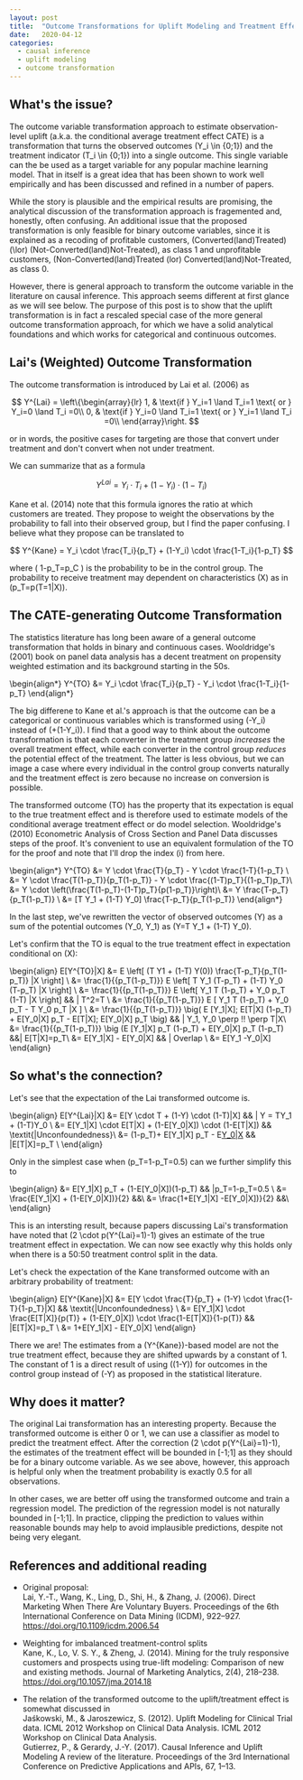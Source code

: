 ```yaml
---
layout: post
title:  "Outcome Transformations for Uplift Modeling and Treatment Effect Estimation"
date:   2020-04-12
categories:
  - causal inference
  - uplift modeling
  - outcome transformation
---
```




## What's the issue?

The outcome variable transformation approach to estimate observation-level uplift (a.k.a. the conditional average treatment effect CATE) is a transformation that turns the observed outcomes \(Y_i \in \{0;1\}\) and the treatment indicator \(T_i \in \{0;1\}\) into a single outcome. This single variable can the be used as a target variable for any popular machine learning model. That in itself is a great idea that has been shown to work well empirically and has been discussed and refined in a number of papers. 

While the story is plausible and the empirical results are promising, the analytical discussion of the transformation approach is fragemented and, honestly, often confusing. An additional issue that the proposed transformation is only feasible for binary outcome variables, since it is explained as a recoding of profitable customers, (Converted\(land\)Treated) \(\lor\) (Not-Converted\(land\)Not-Treated), as class 1 and unprofitable customers, (Non-Converted\(land\)Treated \(lor\) Converted\(land\)Not-Treated, as class 0. 

However, there is general approach to transform the outcome variable in the literature on causal inference. This approach seems different at first glance as we will see below. The purpose of this post is to show that the uplift transformation is in fact a rescaled special case of the more general outcome transformation approach, for which we have a solid analytical foundations and which works for categorical and continuous outcomes. 

## Lai's (Weighted) Outcome Transformation

The outcome transformation is introduced by Lai et al. (2006) as

$$
    Y^{Lai} = \left\{\begin{array}{lr}
        1, & \text{if } Y_i=1 \land T_i=1 \text{   or   } Y_i=0 \land T_i =0\\
        0, & \text{if } Y_i=0 \land T_i=1 \text{   or   } Y_i=1 \land T_i =0\\
        \end{array}\right.
$$

or in words, the positive cases for targeting are those that convert under treatment and don't convert when not under treatment. 

We can summarize that as a formula

$$
     Y^{Lai} = Y_i \cdot T_i + (1-Y_i) \cdot (1-T_i)
$$

Kane et al. (2014) note that this formula ignores the ratio at which customers are treated. They propose to weight the observations by the probability to fall into their observed group, but I find the paper confusing. I believe what they propose can be translated to 

$$
   Y^{Kane} = Y_i \cdot \frac{T_i}{p_T} + (1-Y_i) \cdot \frac{1-T_i}{1-p_T}
$$

where \( 1-p_T=p_C \) is the probability to be in the control group. The probability to receive treatment may dependent on characteristics \(X\) as in \(p_T=p(T=1|X)\). 

## The CATE-generating Outcome Transformation

The statistics literature has long been aware of a general outcome transformation that holds in binary and continuous cases. Wooldridge's (2001) book on panel data analysis has a decent treatment on propensity weighted estimation and its background starting in the 50s.

\begin{align*}
Y^{TO} &= Y_i \cdot \frac{T_i}{p_T} - Y_i \cdot \frac{1-T_i}{1-p_T}
\end{align*}

The big differene to Kane et al.'s approach is that the outcome can be a categorical or continuous variables which is transformed using \(-Y_i\) instead of \(+(1-Y_i)\). I find that a good way to think about the outcome transformation is that each converter in the treatment group *increases* the overall treatment effect, while each converter in the control group *reduces* the potential effect of the treatment. The latter is less obvious, but we can image a case where every individual in the control group converts naturally and the treatment effect is zero because no increase on conversion is possible.

The transformed outcome (TO) has the property that its expectation is equal to the true treatment effect and is therefore used to estimate models of the conditional average treatment effect or do model selection. Wooldridge's (2010) Econometric Analysis of Cross Section and Panel Data discusses steps of the proof. It's convenient to use an equivalent formulation of the TO for the proof and note that I'll drop the index \(i\) from here.

\begin{align*}
Y^{TO} &= Y \cdot \frac{T}{p_T} - Y \cdot \frac{1-T}{1-p_T} \\
       &= Y \cdot \frac{T(1-p_T)}{p_T(1-p_T)} - Y \cdot \frac{(1-T)p_T}{(1-p_T)p_T}\\
       &= Y \cdot \left(\frac{T(1-p_T)-(1-T)p_T}{p(1-p_T)}\right)\\
       &= Y \frac{T-p_T}{p_T(1-p_T)} \\
       &= [T Y_1 + (1-T) Y_0] \frac{T-p_T}{p_T(1-p_T)}
\end{align*}

In the last step, we've rewritten the vector of observed outcomes \(Y\) as a sum of the potential outcomes \(Y_0, Y_1\) as \(Y=T Y_1 + (1-T) Y_0\).


Let's confirm that the TO is equal to the true treatment effect in expectation conditional on \(X\):

\begin{align}
E[Y^{TO}|X] &= E \left[ (T Y1 + (1-T) Y(0)) \frac{T-p_T}{p_T(1-p_T)} |X \right]  \\
&= \frac{1}{{p_T(1-p_T)}} E \left[ T Y_1 (T-p_T) + (1-T) Y_0 (T-p_T) |X \right]  \\
&= \frac{1}{{p_T(1-p_T)}} E \left[ Y_1 T (1-p_T) +  Y_0 p_T (1-T) |X \right]  && | T^2=T \\
&= \frac{1}{{p_T(1-p_T)}} E [ Y_1 T (1-p_T) +  Y_0 p_T - T Y_0 p_T |X ] \\
&= \frac{1}{{p_T(1-p_T)}} \big( E [Y_1|X]\; E[T|X] (1-p_T) +  E[Y_0|X] p_T - E[T|X]\; E[Y_0|X] p_T \big) && | Y_1, Y_0 \perp \!\! \perp T|X\\
&= \frac{1}{{p_T(1-p_T)}} \big (E [Y_1|X] p_T (1-p_T) +  E[Y_0|X] p_T (1-p_T) &&| E[T|X]=p_T\\
&= E[Y_1|X] - E[Y_0|X] && | Overlap \\
&= E[Y_1 -Y_0|X]
\end{align}

## So what's the connection?

Let's see that the expectation of the Lai transformed outcome is. 

\begin{align}
E[Y^{Lai}|X] &= E[Y \cdot T + (1-Y) \cdot (1-T)|X] && | Y = TY_1 + (1-T)Y_0 \\
&= E[Y_1|X] \cdot E[T|X] + (1-E[Y_0|X]) \cdot (1-E[T|X]) && \textit{|Unconfoundedness}\\
&= (1-p_T)+ E[Y_1|X] p_T - E[Y_0|X](1-p_T) &&  |E[T|X]=p_T \\
\end{align}

Only in the simplest case when \(p_T=1-p_T=0.5\) can we further simplify this to

\begin{align}
 &= E[Y_1|X] p_T + (1-E[Y_0|X])(1-p_T) && |p_T=1-p_T=0.5 \\
&= \frac{E[Y_1|X] + (1-E[Y_0|X])}{2} &&\\
&= \frac{1+E[Y_1|X] -E[Y_0|X])}{2} &&\\
\end{align}

This is an intersting result, because papers discussing Lai's transformation have noted that \(2 \cdot p(Y^{Lai}=1)-1\) gives an estimate of the true treatment effect in expectation. We can now see exactly why this holds only when there is a 50:50 treatment control split in the data. 

Let's check the expectation of the Kane transformed outcome with an arbitrary probability of treatment:

\begin{align}
E[Y^{Kane}|X] &= E[Y \cdot \frac{T}{p_T} + (1-Y) \cdot \frac{1-T}{1-p_T}|X] && \textit{|Unconfoundedness} \\
&= E[Y_1|X] \cdot \frac{E[T|X]}{p(T)} + (1-E[Y_0|X]) \cdot \frac{1-E[T|X]}{1-p(T)} &&  |E[T|X]=p_T \\
&= 1+E[Y_1|X] - E[Y_0|X] 
\end{align}

There we are! The estimates from a \(Y^{Kane}\)-based model are not the true treatment effect, because they are shifted upwards by a constant of 1. The constant of 1 is a direct result of using \((1-Y)\) for outcomes in the control group instead of \(-Y\) as proposed in the statistical literature. 

## Why does it matter?

The original Lai transformation has an interesting property. Because the transformed outcome is either 0 or 1, we can use a classifier as model to predict the treatment effect. After the correction \(2 \cdot p(Y^{Lai}=1)-1\), the estimates of the treatment effect will be bounded in [-1;1] as they should be for a binary outcome variable. As we see above, however, this approach is helpful only when the treatment probability is exactly 0.5 for all observations. 

In other cases, we are better off using the transformed outcome and train a regression model. The prediction of the regression model is not naturally bounded in [-1;1]. In practice, clipping the prediction to values within reasonable bounds may help to avoid implausible predictions, despite not being very elegant. 

## References and additional reading

- Original proposal:    
Lai, Y.-T., Wang, K., Ling, D., Shi, H., & Zhang, J. (2006). Direct Marketing When There Are Voluntary Buyers. Proceedings of the 6th International Conference on Data Mining (ICDM), 922–927. https://doi.org/10.1109/icdm.2006.54

- Weighting for imbalanced treatment-control splits     
Kane, K., Lo, V. S. Y., & Zheng, J. (2014). Mining for the truly responsive customers and prospects using true-lift modeling: Comparison of new and existing methods. Journal of Marketing Analytics, 2(4), 218–238. https://doi.org/10.1057/jma.2014.18


- The relation of the transformed outcome to the uplift/treatment effect is somewhat discussed in     
Jaśkowski, M., & Jaroszewicz, S. (2012). Uplift Modeling for Clinical Trial data. ICML 2012 Workshop on Clinical Data Analysis. ICML 2012 Workshop on Clinical Data Analysis.    
Gutierrez, P., & Gerardy, J.-Y. (2017). Causal Inference and Uplift Modeling A review of the literature. Proceedings of the 3rd International Conference on Predictive Applications and APIs, 67, 1–13.
